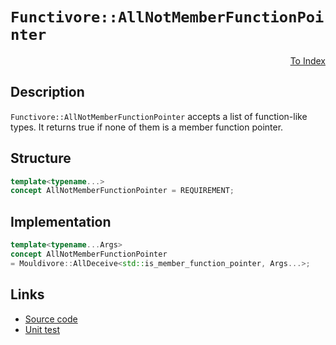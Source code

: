 <!-- Copyright 2024 Feng Mofan
SPDX-License-Identifier: Apache-2.0 -->

# `Functivore::AllNotMemberFunctionPointer`

<p style='text-align: right;'><a href="../../concepts.md#functivore-all-not-member-function-pointer">To Index</a></p>

## Description

`Functivore::AllNotMemberFunctionPointer` accepts a list of function-like types.
It returns true if none of them is a member function pointer.

## Structure

```C++
template<typename...>
concept AllNotMemberFunctionPointer = REQUIREMENT;
```

## Implementation

```C++
template<typename...Args>
concept AllNotMemberFunctionPointer
= Mouldivore::AllDeceive<std::is_member_function_pointer, Args...>;
```

## Links

- [Source code](../../../../conceptrodon/functivore/concepts/all_not_member_function_pointer.hpp)
- [Unit test](../../../../tests/unit/concepts/functivore/all_not_member_function_pointer.test.hpp)
